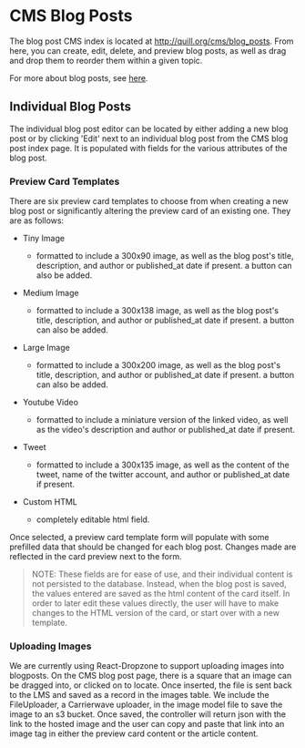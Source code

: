 # CMS Blog Posts

The blog post CMS index is located at http://quill.org/cms/blog_posts. From here, you can create, edit, delete, and preview blog posts, as well as drag and drop them to reorder them within a given topic.

For more about blog posts, see [here](./blog_posts.html).

## Individual Blog Posts

The individual blog post editor can be located by either adding a new blog post or by clicking 'Edit' next to an individual blog post from the CMS blog post index page. It is populated with fields for the various attributes of the blog post.

### Preview Card Templates

There are six preview card templates to choose from when creating a new blog post or significantly altering the preview card of an existing one. They are as follows:

- Tiny Image
  - formatted to include a 300x90 image, as well as the blog post's title, description, and author or published_at date if present. a button can also be added.

- Medium Image
  - formatted to include a 300x138 image, as well as the blog post's title, description, and author or published_at date if present. a button can also be added.

- Large Image
  - formatted to include a 300x200 image, as well as the blog post's title, description, and author or published_at date if present. a button can also be added.

- Youtube Video
  - formatted to include a miniature version of the linked video, as well as the video's description and author or published_at date if present.

- Tweet
  - formatted to include a 300x135 image, as well as the content of the tweet, name of the twitter account, and author or published_at date if present.

- Custom HTML
  - completely editable html field.

Once selected, a preview card template form will populate with some prefilled data that should be changed for each blog post. Changes made are reflected in the card preview next to the form.

> NOTE: These fields are for ease of use, and their individual content is not persisted to the database. Instead, when the blog post is saved, the values entered are saved as the html content of the card itself. In order to later edit these values directly, the user will have to make changes to the HTML version of the card, or start over with a new template.

### Uploading Images

We are currently using React-Dropzone to support uploading images into blogposts. On the CMS blog post page, there is a square that an image can be dragged into, or clicked on to locate. Once inserted, the file is sent back to the LMS and saved as a record in the images table. We include the FileUploader, a Carrierwave uploader, in the image model file to save the image to an s3 bucket. Once saved, the controller will return json with the link to the hosted image and the user can copy and paste that link into an image tag in either the preview card content or the article content.
